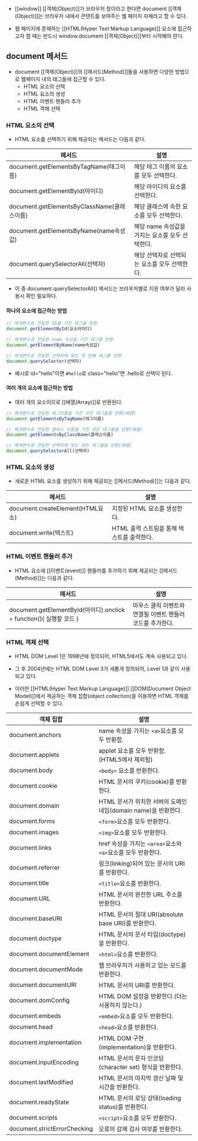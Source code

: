 - [[window]] [[객체(Object)]]가 브라우저 창이라고 한다면 document [[객체(Object)]]는 브라우저 내에서 콘텐트를 보여주는 웹 페이지 자체라고 할 수 있다.

- 웹 페이지에 존재하는 [[HTML(Hyper Text Markup Language)]] 요소에 접근하고자 할 때는 반드시 window.document [[객체(Object)]]부터 시작해야 한다.


## document 메서드

- document [[객체(Object)]]의 [[메서드(Method)]]들을 사용하면 다양한 방법으로 웹페이지 내의 태그들에 접근할 수 있다.
	- HTML 요소의 선택
	- HTML 요소의 생성
	- HTML 이벤트 핸들러 추가
	- HTML 객체 선택


### HTML 요소의 선택

- HTML 요소를 선택하기 위해 제공되는 메서드는 다음과 같다.

| 메서드                                    | 설명                            |
| -------------------------------------- | ----------------------------- |
| document.getElementsByTagName(태그이름)    | 해당 태그 이름의 요소를 모두 선택한다.        |
| document.getElementById(아이디)           | 해당 아이디의 요소를 선택한다.             |
| document.getElementsByClassName(클래스이름) | 해당 클래스에 속한 요소를 모두 선택한다.       |
| document.getElementsByName(name속성값)    | 해당 name 속성값을 가지는 요소를 모두 선택한다. |
| document.querySelectorAll(선택자)         | 해당 선택자로 선택되는 요소를 모두 선택한다.     |
- 이 중 document.querySelectorAll() 메서드는 브라우저별로 지원 여부가 달라 사용시 확인 필요하다.

#### 하나의 요소에 접근하는 방법

```js
// 매개변수로 전달한 ID를 가진 태그를 반환
document.getElementById(요소아이디)

// 매개변수로 전달한 name 속성을 가진 태그를 반환
document.getElementByName(name속성값)

// 매개변수로 전달한 선택자에 맞는 첫 번째 태그를 반환
document.querySelector(선택자)
```

- 예시로 id="hello"이면 `#hello`로 class="hello"면 .hello로 선택이 된다.

#### 여러 개의 요소에 접근하는 방법

- 여러 개의 요소이므로 [[배열(Array)]]로 반환된다.

```js
// 매개변수로 전달한 태그이름을 가진 모든 태그들을 반환(배열)
document.getElementsByTagName(태그이름)

// 매개변수로 전달한 클래스 이름을 가진 모든 태그들을 반환(배열)
document.getElementsByClassName(클래스이름)

// 매개변수로 전달한 선택자에 맞는 모든 태그들을 반환(배열)
document.querySelectorAll(선택자)
```


### HTML 요소의 생성

- 새로운 HTML 요소를 생성하기 위해 제공되는 [[메서드(Method)]]는 다음과 같다.

| 메서드                            | 설명                         |
| ------------------------------ | -------------------------- |
| document.createElement(HTML요소) | 지정된 HTML 요소를 생성한다.         |
| document.write(텍스트)            | HTML 출력 스트림을 통해 텍스트를 출력한다. |


### HTML 이벤트 핸들러 추가

- HTML 요소에 [[이벤트(event)]] 핸들러를 추가하기 위해 제공되는 [[메서드(Method)]]는 다음과 같다.

| 메서드                                                         | 설명                                |
| ----------------------------------------------------------- | --------------------------------- |
| document.getElementById(아이디).onclick = function(){ 실행할 코드 } | 마우스 클릭 이벤트와 연결될 이벤트 핸들러 코드를 추가한다. |

### HTML 객체 선택

- HTML DOM Level 1은 1998년에 정의되어, HTML5에서도 계속 사용되고 있다.
- 그 후 2004년에는 HTML DOM Level 3가 새롭게 정의되어, Level 1과 같이 사용되고 있다.

- 이러한 [[HTML(Hyper Text Markup Language)]] [[DOM(Document Object Model)]]에서 제공하는 객체 집합(object collection)을 이용하면 HTML 객체를 손쉽게 선택할 수 있다.

| 객체 집합                        | 설명                                          |
| ---------------------------- | ------------------------------------------- |
| document.anchors             | name 속성을 가지는 `<a>`요소를 모두 반환함.               |
| document.applets             | applet 요소를 모두 반환함. (HTML5에서 제외됨)            |
| document.body                | `<body>` 요소를 반환한다.                          |
| document.cookie              | HTML 문서의 쿠키(cookie)를 반환한다.                  |
| document.domain              | HTML 문서가 위치한 서버의 도메인 네임(domain name)을 반환한다. |
| document.forms               | `<form>`요소를 모두 반환한다.                        |
| document.images              | `<img>`요소를 모두 반환한다.                         |
| document.links               | href 속성을 가지는 `<area>`요소와 `<a>`요소를 모두 반환한다.  |
| document.referrer            | 링크(linking)되어 있는 문서의 URI를 반환한다.             |
| document.title               | `<title>`요소를 반환한다.                          |
| document.URL                 | HTML 문서의 완전한 URL 주소를 반환한다.                  |
| document.baseURI             | HTML 문서의 절대 URI(absolute base URI)를 반환한다.   |
| document.doctype             | HTML 문서의 문서 타입(doctype)을 반환한다.              |
| document.documentElement     | `<html>`요소를 반환한다.                           |
| document.documentMode        | 웹 브라우저가 사용하고 있는 모드를 반환한다.                   |
| document.documentURI         | HTML 문서의 URI를 반환한다.                         |
| document.domConfig           | HTML DOM 설정을 반환한다.(더는 사용하지 않는다.)            |
| document.embeds              | `<embed>`요소를 모두 반환한다.                       |
| document.head                | `<head>`요소를 반환한다.                           |
| document.implementation      | HTML DOM 구현(implementation)을 반환한다.          |
| document.inputEncoding       | HTML 문서의 문자 인코딩(character set) 형식을 반환한다.    |
| document.lastModified        | HTML 문서의 마지막 갱신 날짜 및 시간을 반환한다.              |
| document.readyState          | HTML 문서의 로딩 상태(loading status)를 반환한다.       |
| document.scripts             | `<script>`요소를 모두 반환한다.                      |
| document.strictErrorChecking | 오류의 강제 검사 여부를 반환한다.                         |

